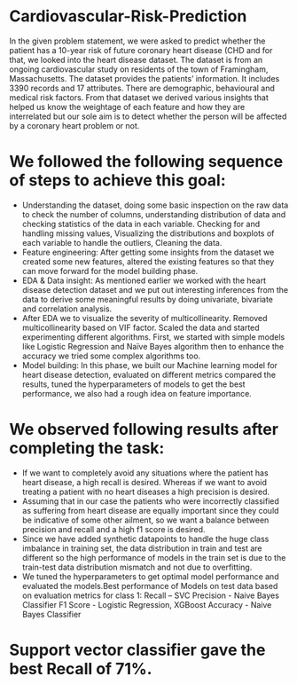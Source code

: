 # Cardiovascular-Risk-Prediction
In the given problem statement, we were asked to predict whether the patient has a 10-year risk of future coronary heart disease (CHD and for that, we looked into the heart disease dataset. The dataset is from an ongoing cardiovascular study on residents of the town of Framingham, Massachusetts. The dataset provides the patients’ information. It includes 3390 records and 17 attributes. There are demographic, behavioural and medical risk factors. From that dataset we derived various insights that helped us know the weightage of each feature and how they are interrelated but our sole aim is to detect whether the person will be affected by a coronary heart problem or not.

# We followed the following sequence of steps to achieve this goal:
* Understanding the dataset, doing some basic inspection on the raw data to check the number of columns, understanding distribution of data and checking statistics  of the data in each variable. Checking for and handling missing values, Visualizing the distributions and boxplots of each variable to handle the outliers, Cleaning the data.
* Feature engineering: After getting some insights from the dataset we created some new features, altered the existing features so that they can move forward for the model building phase.
* EDA & Data insight: As mentioned earlier we worked with the heart disease detection dataset and we put out interesting inferences from the data to derive some meaningful results by doing univariate, bivariate and correlation analysis.
* After EDA we to visualize the severity of multicollinearity. Removed multicollinearity based on VIF factor. Scaled the data and started experimenting different algorithms. First, we started with simple models like Logistic Regression and Naïve Bayes algorithm then to enhance the accuracy we tried some complex algorithms too.
* Model building: In this phase, we built our Machine learning model for heart disease detection, evaluated on different metrics compared the results, tuned the hyperparameters of models to get the best performance, we also had a rough idea on feature importance.
# We observed following results after completing the task:
* If we want to completely avoid any situations where the patient has heart disease, a high recall is desired. Whereas if we want to avoid treating a patient with no heart diseases a high precision is desired.
* Assuming that in our case the patients who were incorrectly classified as suffering from heart disease are equally important since they could be indicative of some other ailment, so we want a balance between precision and recall and a high f1 score is desired.
* Since we have added synthetic datapoints to handle the huge class imbalance in training set, the data distribution in train and test are different so the high performance of models in the train set is due to the train-test data distribution mismatch and not due to overfitting.
* We tuned the hyperparameters to get optimal model performance and evaluated the models.Best performance of Models on test data based on evaluation metrics for class 1:
    Recall – SVC
    Precision - Naive Bayes Classifier
    F1 Score - Logistic Regression, XGBoost
    Accuracy - Naive Bayes Classifier
# Support vector classifier gave the best Recall of 71%.
